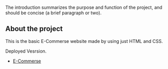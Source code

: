 The introduction summarizes the purpose and function of the project, and should be concise (a brief paragraph or two).

## About the project

This is the basic E-Commerse website made by using just HTML and CSS.

Deployed Vesrsion.

- [E-Commerse](https://full-responsive-ui.netlify.app/)
